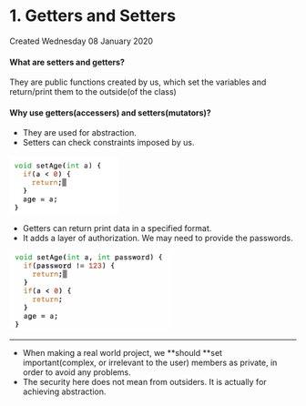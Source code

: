 # 1. Getters and Setters
Created Wednesday 08 January 2020

#### What are setters and getters?
They are public functions created by us, which set the variables and return/print them to the outside(of the class)

#### Why use getters(accessers) and setters(mutators)?

* They are used for abstraction.
* Setters can check constraints imposed by us.

![](1._Getters_and_Setters/Selection_010.png)

* Getters can return print data in a specified format.
* It adds a layer of authorization. We may need to provide the passwords.

![](1._Getters_and_Setters/Selection_011.png)

*****


* When making a real world project, we **should **set important(complex, or irrelevant to the user) members as private, in order to avoid any problems. 
* The security here does not mean from outsiders. It is actually for achieving abstraction.


